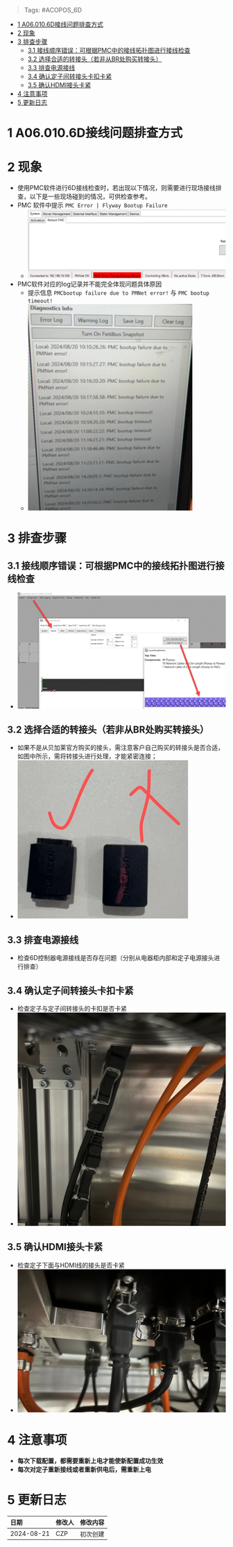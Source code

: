 > Tags: #ACOPOS_6D

- [1 A06.010.6D接线问题排查方式](#_1-a060106d%E6%8E%A5%E7%BA%BF%E9%97%AE%E9%A2%98%E6%8E%92%E6%9F%A5%E6%96%B9%E5%BC%8F)
- [2 现象](#_2-%E7%8E%B0%E8%B1%A1)
- [3 排查步骤](#_3-%E6%8E%92%E6%9F%A5%E6%AD%A5%E9%AA%A4)
	- [3.1 接线顺序错误：可根据PMC中的接线拓扑图进行接线检查](#_31-%E6%8E%A5%E7%BA%BF%E9%A1%BA%E5%BA%8F%E9%94%99%E8%AF%AF%EF%BC%9A%E5%8F%AF%E6%A0%B9%E6%8D%AEpmc%E4%B8%AD%E7%9A%84%E6%8E%A5%E7%BA%BF%E6%8B%93%E6%89%91%E5%9B%BE%E8%BF%9B%E8%A1%8C%E6%8E%A5%E7%BA%BF%E6%A3%80%E6%9F%A5)
	- [3.2 选择合适的转接头（若非从BR处购买转接头）](#_32-%E9%80%89%E6%8B%A9%E5%90%88%E9%80%82%E7%9A%84%E8%BD%AC%E6%8E%A5%E5%A4%B4%EF%BC%88%E8%8B%A5%E9%9D%9E%E4%BB%8Ebr%E5%A4%84%E8%B4%AD%E4%B9%B0%E8%BD%AC%E6%8E%A5%E5%A4%B4%EF%BC%89)
	- [3.3 排查电源接线](#_33-%E6%8E%92%E6%9F%A5%E7%94%B5%E6%BA%90%E6%8E%A5%E7%BA%BF)
	- [3.4 确认定子间转接头卡扣卡紧](#_34-%E7%A1%AE%E8%AE%A4%E5%AE%9A%E5%AD%90%E9%97%B4%E8%BD%AC%E6%8E%A5%E5%A4%B4%E5%8D%A1%E6%89%A3%E5%8D%A1%E7%B4%A7)
	- [3.5 确认HDMI接头卡紧](#_35-%E7%A1%AE%E8%AE%A4hdmi%E6%8E%A5%E5%A4%B4%E5%8D%A1%E7%B4%A7)
- [4 注意事项](#_4-%E6%B3%A8%E6%84%8F%E4%BA%8B%E9%A1%B9)
- [5 更新日志](#_5-%E6%9B%B4%E6%96%B0%E6%97%A5%E5%BF%97)

# 1 A06.010.6D接线问题排查方式

# 2 现象

- 使用PMC软件进行6D接线检查时，若出现以下情况，则需要进行现场接线排查，以下是一些现场碰到的情况，可供检查参考。
- PMC 软件中提示 `PMC Error | Flyway Bootup Failure`
    - ![undefined](FILES/0106D接线问题排查方式/image-20240826111316804.png)
- PMC软件对应的log记录并不能完全体现问题具体原因
    - 提示信息 `PMCbootup failure due to PMNet error!` 与 `PMC bootup timeout!`
    - ![undefined](FILES/0106D接线问题排查方式/image-20240826111528468.png)

# 3 排查步骤

## 3.1 接线顺序错误：可根据PMC中的接线拓扑图进行接线检查

- ![undefined](FILES/0106D接线问题排查方式/image-20240826111633329.png)

## 3.2 选择合适的转接头（若非从BR处购买转接头）

- 如果不是从贝加莱官方购买的接头，需注意客户自己购买的转接头是否合适，如图中所示，需将转接头进行处理，才能紧密连接；
- ![undefined](FILES/0106D接线问题排查方式/image-20240826111719782.png)

## 3.3 排查电源接线

- 检查6D控制器电源接线是否存在问题（分别从电器柜内部和定子电源接头进行排查）

## 3.4 确认定子间转接头卡扣卡紧

- 检查定子与定子间转接头的卡扣是否卡紧
- ![undefined](FILES/0106D接线问题排查方式/image-20240826111802939.png)

## 3.5 确认HDMI接头卡紧

- 检查定子下面与HDMI线的接头是否卡紧
- ![undefined](FILES/0106D接线问题排查方式/image-20240826111836692.png)

# 4 注意事项

- **每次下载配置，都需要重新上电才能使新配置成功生效**
- **每次对定子重新接线或者重新供电后，需重新上电**

# 5 更新日志

| 日期         | 修改人 | 修改内容 |
| :--------- | :-- | :--- |
| 2024-08-21 | CZP | 初次创建 |
